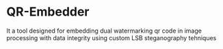 # QR-Embedder
It a tool designed for embedding dual watermarking qr code in image processing with data integrity using custom LSB steganography tehniques
